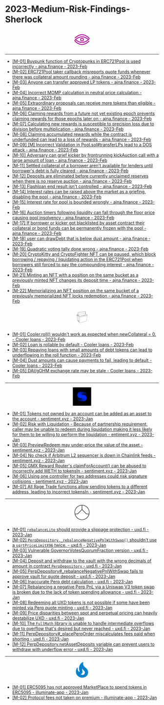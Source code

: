 # 2023-Medium-Risk-Findings-Sherlock<br>
<p align="center">
                                <a href="https://www.ajna.finance/" target="_blank" rel="noreferrer"><img src="https://raw.githubusercontent.com/as16x/2023-Midium-Risk-Findings-Sherlock/main/Sherlock/Ajna.jpg" width="60" height="60" alt="Javascript" /></a></p>    
                                
---
* [[M-01] Buypunk function of Cryptopunks in ERC721Pool is used incorrectly - ajna.finance - 2023-Feb](https://github.com/sherlock-audit/2023-01-ajna-judging/issues/163)
* [[M-02] ERC721Pool taker callback misreports quote funds whenever there was collateral amount rounding - ajna.finance - 2023-Feb](https://github.com/sherlock-audit/2023-01-ajna-judging/issues/162)
* [[M-03] Anyone can transfer approved LP tokens - ajna.finance - 2023-Feb](https://github.com/sherlock-audit/2023-01-ajna-judging/issues/156)
* [[M-04] Incorrect MOMP calculation in neutral price calculation - ajna.finance - 2023-Feb](https://github.com/sherlock-audit/2023-01-ajna-judging/issues/148)
* [[M-05] Extraordinary proposals can receive more tokens than eligible - ajna.finance - 2023-Feb](https://github.com/sherlock-audit/2023-01-ajna-judging/issues/124)
* [[M-06] Claiming rewards from a future not yet existing epoch prevents claiming rewards for those epochs later on - ajna.finance - 2023-Feb](https://github.com/sherlock-audit/2023-01-ajna-judging/issues/124)
* [[M-07] Calculating new rewards is susceptible to precision loss due to division before multiplication - ajna.finance - 2023-Feb](https://github.com/sherlock-audit/2023-01-ajna-judging/issues/121)
* [[M-08] Claiming accumulated rewards while the contract is underfunded can lead to a loss of rewards - ajna.finance - 2023-Feb](https://github.com/sherlock-audit/2023-01-ajna-judging/issues/120)
* [[M-09] [M] Incorrect Validation in Pool.sol#transferLPs lead to a DOS attack - ajna.finance - 2023-Feb](https://github.com/sherlock-audit/2023-01-ajna-judging/issues/116)
* [[M-10] Adversary can grief kicker by frontrunning kickAuction call with a large amount of loan - ajna.finance - 2023-Feb](https://github.com/sherlock-audit/2023-01-ajna-judging/issues/111)
* [[M-11] Settled collateral of a borrower aren't available for lenders until borrower's debt is fully cleared - ajna.finance - 2023-Feb](https://github.com/sherlock-audit/2023-01-ajna-judging/issues/104)
* [[M-12] Deposits are eliminated before currently unclaimed reserves when there is no reserve auction - ajna.finance - 2023-Feb](https://github.com/sherlock-audit/2023-01-ajna-judging/issues/102)
* [[M-13] Flashloan end result isn't controlled - ajna.finance - 2023-Feb](https://github.com/sherlock-audit/2023-01-ajna-judging/issues/101)
* [[M-14] Interest rates can be raised above the market as a griefing, disabling the pool - ajna.finance - 2023-Feb](https://github.com/sherlock-audit/2023-01-ajna-judging/issues/100)
* [[M-15] Interest rate for pool is bounded wrongly - ajna.finance - 2023-Feb](https://github.com/sherlock-audit/2023-01-ajna-judging/issues/96)
* [[M-16] Auction timers following liquidity can fall through the floor price causing pool insolvency - ajna.finance - 2023-Feb](https://github.com/sherlock-audit/2023-01-ajna-judging/issues/76)
* [[M-17] If borrower or kicker got blacklisted by asset contract their collateral or bond funds can be permanently frozen with the pool - ajna.finance - 2023-Feb](https://github.com/sherlock-audit/2023-01-ajna-judging/issues/75)
* [[M-18] user can drawDebt that is below dust amount - ajna.finance - 2023-Feb](https://github.com/sherlock-audit/2023-01-ajna-judging/issues/70)
* [[M-19] Quadratic voting tally done wrong - ajna.finance - 2023-Feb](https://github.com/sherlock-audit/2023-01-ajna-judging/issues/64)
* [[M-20] CryptoKitty and CryptoFighter NFT can be paused, which block borrowing / repaying / liquidating action in the ERC721Pool when borrowers still forced to pay the compounding interest - ajna.finance - 2023-Feb](https://github.com/sherlock-audit/2023-01-ajna-judging/issues/34)
* [[M-21] Minting an NFT with a position on the same bucket as a previously minted NFT changes its deposit time - ajna.finance - 2023-Feb](https://github.com/sherlock-audit/2023-01-ajna-judging/issues/19)
* [[M-22] Memorializing an NFT position on the same bucket of a previously memorialized NFT locks redemption - ajna.finance - 2023-Feb](https://github.com/sherlock-audit/2023-01-ajna-judging/issues/13)

<p align="center">
                                <a href="https://ag0.gitbook.io/cooler-loans/" target="_blank" rel="noreferrer"><img src="https://raw.githubusercontent.com/as16x/2023-Midium-Risk-Findings-Sherlock/main/Sherlock/01UO5m5.jpeg?raw=true" width="60" height="60" alt="Javascript" /></a></p>    

* [[M-01] Cooler.roll() wouldn't work as expected when newCollateral = 0. - Cooler loans - 2023-Feb](https://github.com/sherlock-audit/2023-01-cooler-judging/issues/320)
* [[M-02] Loan is rollable by default - Cooler loans - 2023-Feb](https://github.com/sherlock-audit/2023-01-cooler-judging/issues/265)
* [[M-03] Repaying loans with small amounts of debt tokens can lead to underflowing in the roll function - 2023-Feb](https://github.com/sherlock-audit/2023-01-cooler-judging/issues/263)
* [[M-04] Dust amounts can cause payments to fail, leading to default - Cooler loans - 2023-Feb](https://github.com/sherlock-audit/2023-01-cooler-judging/issues/218)
* [[M-05] DAI/gOHM exchange rate may be stale - Cooler loans - 2023-Feb](https://github.com/sherlock-audit/2023-01-cooler-judging/issues/217)
---
<p align="center">
                                <a href="https://sentiment.xyz" target="_blank" rel="noreferrer"><img src="https://raw.githubusercontent.com/as16x/2023-Midium-Risk-Findings-Sherlock/main/Sherlock/Sentiment%20Update.jpg" width="60" height="60" alt="Javascript" /></a></p>    
                                
* [[M-01] Tokens not owned by an account can be added as an asset to the account - sentiment.xyz - 2023-Jan](https://github.com/sherlock-audit/2023-01-sentiment-judging/issues/26)
* [[M-02] Risk with Liquidation - Because of partnership requirement, caller may be unable to redeem during liquidation making it less likely for them to be willing to perform the liquidation - entiment.xyz - 2023-Jan](https://github.com/sherlock-audit/2023-01-sentiment-judging/issues/20)
* [[M-03] PreviewRedeem may under-price the value of the asset - sentiment.xyz - 2023-Jan](https://github.com/sherlock-audit/2023-01-sentiment-judging/issues/19)
* [[M-04] No check if Arbitrum L2 sequencer is down in Chainlink feeds - sentiment.xyz - 2023-Jan](https://github.com/sherlock-audit/2023-01-sentiment-judging/issues/16)
* [[M-05] GMX Reward Router's claimForAccount() can be abused to incorrectly add WETH to tokensIn - sentiment.xyz - 2023-Jan](https://github.com/sherlock-audit/2023-01-sentiment-judging/issues/10)
* [[M-06] Using one controller for two addresses could risk signature collisions - sentiment.xyz - 2023-Jan](https://github.com/sherlock-audit/2023-01-sentiment-judging/issues/9)
* [[M-07] All Rage Trade functions allow sending tokens to a different address, leading to incorrect tokensIn - sentiment.xyz - 2023-Jan](https://github.com/sherlock-audit/2023-01-sentiment-judging/issues/5)<br>
---
<p align="center">
                                <a href="https://uxd.fi" target="_blank" rel="noreferrer"><img src="https://github.com/as16x/2023-Midium-Risk-Findings-Sherlock/blob/main/Sherlock/UXD%20Protocol.jpg?raw=tru" width="60" height="60" alt="Javascript" /></a></p>    
                                
* [[M-01] `rebalanceLite` should provide a slippage protection - uxd.fi - 2023-Jan](https://github.com/sherlock-audit/2023-01-uxd-judging/issues/429)
* [[M-02] `PerpDepository._rebalanceNegativePnlWithSwap()` shouldn't use a `sqrtPriceLimitX96` twice. - uxd.fi - 2023-Jan](https://github.com/sherlock-audit/2023-01-uxd-judging/issues/425)
* [[M-03] Vulnerable GovernorVotesQuorumFraction version - uxd.fi - 2023-Jan](https://github.com/sherlock-audit/2023-01-uxd-judging/issues/423)
* [[M-04] Deposit and withdraw to the vault with the wrong decimals of amount in contract `PerpDepository` - uxd.fi - 2023-Jan](https://github.com/sherlock-audit/2023-01-uxd-judging/issues/402)
* [[M-05] PerpDepository#_rebalanceNegativePnlWithSwap fails to approve vault for quote deposit - uxd.fi - 2023-Jan](https://github.com/sherlock-audit/2023-01-uxd-judging/issues/372)
* [[M-06] Inaccurate Perp debt calculation - uxd.fi - 2023-Jan](https://github.com/sherlock-audit/2023-01-uxd-judging/issues/346)
* [[M-07] Rebalancing a negative Perp PnL via a Uniswap V3 token swap is broken due to the lack of token spending allowance - uxd.fi - 2023-Jan](https://github.com/sherlock-audit/2023-01-uxd-judging/issues/339)
* [[M-08] Redeeming all UXD tokens is not possible if some have been minted via Perp quote minting - uxd.fi - 2023-Jan](https://github.com/sherlock-audit/2023-01-uxd-judging/issues/338)
* [[M-09] Price disparities between spot and perpetual pricing can heavily destabilize UXD - uxd.fi - 2023-Jan](https://github.com/sherlock-audit/2023-01-uxd-judging/issues/305)
* [[M-10] The `FullMath` library is unable to handle intermediate overflows due to overflow that's desired but never reached - uxd.fi - 2023-Jan](https://github.com/sherlock-audit/2023-01-uxd-judging/issues/273)
* [[M-11] PerpDepository#_placePerpOrder miscalculates fees paid when shorting - uxd.fi - 2023-Jan](https://github.com/sherlock-audit/2023-01-uxd-judging/issues/271)
* [[M-12] PerpDepository.netAssetDeposits variable can prevent users to withdraw with underflow error - uxd.fi - 2023-Jan](https://github.com/sherlock-audit/2023-01-uxd-judging/issues/97) 
---
<p align="center">
                                <a href="https://illuminate-app.vercel.app/" target="_blank" rel="noreferrer"><img src="https://raw.githubusercontent.com/as16x/2023-Midium-Risk-Findings-Sherlock/main/Sherlock/Illuminate.png" width="60" height="60" alt="Javascript" /></a></p>    
                                
* [[M-01] ERC5095 has not approved MarketPlace to spend tokens in ERC5095 - illuminate-app - 2023-Jan](https://github.com/sherlock-audit/2023-01-illuminate-judging/issues/23)
* [[M-02] Protocol fees not taken on premium - illuminate-app - 2023-Jan](https://github.com/sherlock-audit/2023-01-illuminate-judging/issues/22)

